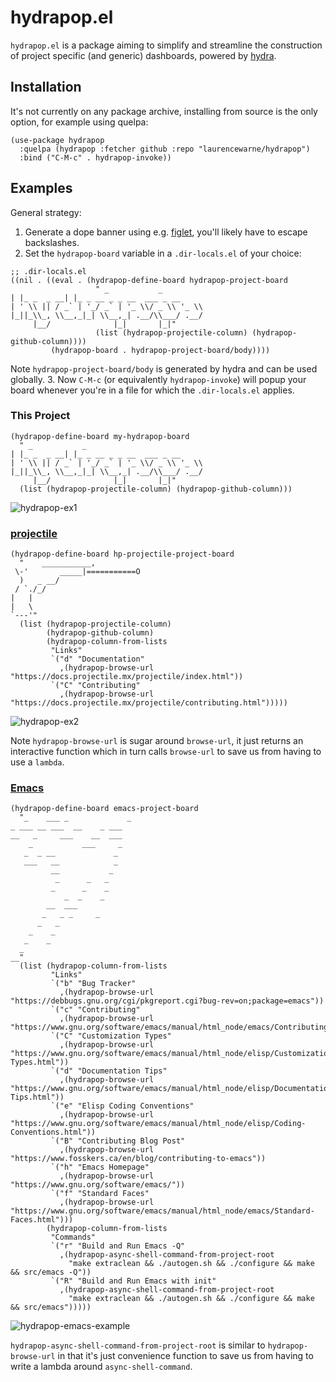 # hydrapop.el

`hydrapop.el` is a package aiming to simplify and streamline the construction of project specific (and generic) dashboards, powered by [hydra](https://github.com/abo-abo/hydra/).

## Installation

It's not currently on any package archive, installing from source is the only option, for example using quelpa:

```elisp
(use-package hydrapop
  :quelpa (hydrapop :fetcher github :repo "laurencewarne/hydrapop")
  :bind ("C-M-c" . hydrapop-invoke))
```

## Examples

General strategy:
1. Generate a dope banner using e.g. [figlet](http://www.figlet.org/), you'll likely have to escape backslashes.
2. Set the `hydrapop-board` variable in a `.dir-locals.el` of your choice:
```elisp
;; .dir-locals.el
((nil . ((eval . (hydrapop-define-board hydrapop-project-board
		           " _           _                         
| |_ _  _ __| |_ _ __ _ _ __  ___ _ __ 
| ' \\ || / _` | '_/ _` | '_ \\/ _ \\ '_ \\
|_||_\\_, \\__,_|_| \\__,_| .__/\\___/ .__/
     |__/              |_|       |_|"
		           (list (hydrapop-projectile-column) (hydrapop-github-column))))
	     (hydrapop-board . hydrapop-project-board/body))))
```

Note `hydrapop-project-board/body` is generated by hydra and can be used globally.
3. Now `C-M-c` (or equivalently `hydrapop-invoke`) will popup your board whenever you're in a file for which the `.dir-locals.el` applies.

### This Project

```elisp
(hydrapop-define-board my-hydrapop-board
  " _           _                         
| |_ _  _ __| |_ _ __ _ _ __  ___ _ __ 
| ' \\ || / _` | '_/ _` | '_ \\/ _ \\ '_ \\
|_||_\\_, \\__,_|_| \\__,_| .__/\\___/ .__/
     |__/              |_|       |_|"
  (list (hydrapop-projectile-column) (hydrapop-github-column)))
```

![hydrapop-ex1](https://user-images.githubusercontent.com/17688577/193296424-fc5a0c54-b26f-4efe-9569-0d2b6f1e91aa.png)

### [projectile](https://github.com/bbatsov/projectile)

```elisp
(hydrapop-define-board hp-projectile-project-board
  "    ___________,
 \-'       _____|===========O
  )   _ __/
 / `./_/
|   |      
|   \         
`---'"
  (list (hydrapop-projectile-column)
        (hydrapop-github-column)
        (hydrapop-column-from-lists
         "Links"
         `("d" "Documentation"
           ,(hydrapop-browse-url "https://docs.projectile.mx/projectile/index.html"))
         `("C" "Contributing"
           ,(hydrapop-browse-url "https://docs.projectile.mx/projectile/contributing.html")))))
```

![hydrapop-ex2](https://user-images.githubusercontent.com/17688577/198323080-379a0a9a-9389-46d8-936f-e764c04e72ab.png)

Note `hydrapop-browse-url` is sugar around `browse-url`, it just returns an interactive function which in turn calls `browse-url` to save us from having to use a `lambda`.

### [Emacs](https://git.savannah.gnu.org/cgit/emacs.git)

```elisp
(hydrapop-define-board emacs-project-board
  "_    ___ _             _
_ ___ __ ___  __    _ ___
__   _     ___    __  ___
    _           ___     _
   _  _ __             _
   ___   __            _
         __           _
          _      _   _
         _      _    _
            _  _    _
        __  ___
       _   _ _     _
      _   _
    _    _
   _    _
  _
__"
  (list (hydrapop-column-from-lists
         "Links"
         `("b" "Bug Tracker"
           ,(hydrapop-browse-url "https://debbugs.gnu.org/cgi/pkgreport.cgi?bug-rev=on;package=emacs"))
         `("c" "Contributing"
           ,(hydrapop-browse-url "https://www.gnu.org/software/emacs/manual/html_node/emacs/Contributing.html"))
         `("C" "Customization Types"
           ,(hydrapop-browse-url "https://www.gnu.org/software/emacs/manual/html_node/elisp/Customization-Types.html"))
         `("d" "Documentation Tips"
           ,(hydrapop-browse-url "https://www.gnu.org/software/emacs/manual/html_node/elisp/Documentation-Tips.html"))
         `("e" "Elisp Coding Conventions"
           ,(hydrapop-browse-url "https://www.gnu.org/software/emacs/manual/html_node/elisp/Coding-Conventions.html"))
         `("B" "Contributing Blog Post"
           ,(hydrapop-browse-url "https://www.fosskers.ca/en/blog/contributing-to-emacs"))
         `("h" "Emacs Homepage"
           ,(hydrapop-browse-url "https://www.gnu.org/software/emacs/"))
         `("f" "Standard Faces"
           ,(hydrapop-browse-url "https://www.gnu.org/software/emacs/manual/html_node/emacs/Standard-Faces.html")))
        (hydrapop-column-from-lists
         "Commands"
         `("r" "Build and Run Emacs -Q"
           ,(hydrapop-async-shell-command-from-project-root
             "make extraclean && ./autogen.sh && ./configure && make && src/emacs -Q"))
         `("R" "Build and Run Emacs with init"
           ,(hydrapop-async-shell-command-from-project-root
             "make extraclean && ./autogen.sh && ./configure && make && src/emacs")))))
```

![hydrapop-emacs-example](https://user-images.githubusercontent.com/17688577/202437822-8e4aadf4-3d17-4cbd-b539-b720e4b99f16.png)

`hydrapop-async-shell-command-from-project-root` is similar to `hydrapop-browse-url` in that it's just convenience function to save us from having to write a lambda around `async-shell-command`.
